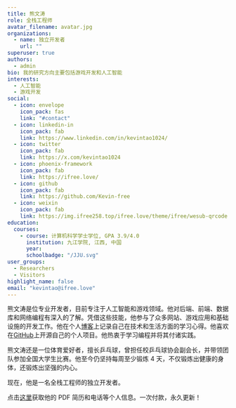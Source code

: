 ```yaml
---
title: 熊文涛
role: 全栈工程师
avatar_filename: avatar.jpg
organizations:
  - name: 独立开发者
    url: ""
superuser: true
authors:
  - admin
bio: 我的研究方向主要包括游戏开发和人工智能
interests:
  - 人工智能
  - 游戏开发
social:
  - icon: envelope
    icon_pack: fas
    link: "#contact"
  - icon: linkedin-in
    icon_pack: fab
    link: https://www.linkedin.com/in/kevintao1024/
  - icon: twitter
    icon_pack: fab
    link: https://x.com/kevintao1024
  - icon: phoenix-framework
    icon_pack: fab
    link: https://ifree.love/
  - icon: github
    icon_pack: fab
    link: https://github.com/Kevin-free
  - icon: weixin
    icon_pack: fab
    link: https://img.ifree258.top/ifree.love/theme/ifree/wesub-qrcode.png
education:
  courses:
    - course: 计算机科学学士学位, GPA 3.9/4.0
      institution: 九江学院, 江西, 中国
      year:
      schoolbadge: "/JJU.svg"
user_groups:
  - Researchers
  - Visitors
highlight_name: false
email: "kevintao@ifree.love"
---
```


熊文涛是位专业开发者，目前专注于人工智能和游戏领域。他对后端、前端、数据库和网络编程有深入的了解。凭借这些技能，他参与了众多网站、游戏应用和基础设施的开发工作。他在个人[博客](https://ifree.love)上记录自己在技术和生活方面的学习心得。他喜欢在[GitHub](https://github.com/Kevin-free)上开源自己的个人项目。他热衷于学习编程并将其付诸实践。

熊文涛还是一位体育爱好者，擅长乒乓球，曾担任校乒乓球协会副会长，并带领团队参加全国大学生比赛。他至今仍坚持每周至少锻炼 4 天，不仅锻炼出健康的身体，还锻炼出坚强的内心。

现在，他是一名全栈工程师的独立开发者。

点击[这里](https://buy.stripe.com/6oE9BFdyIcUP74IbIL)获取他的 PDF 简历和电话等个人信息。一次付款，永久更新！
